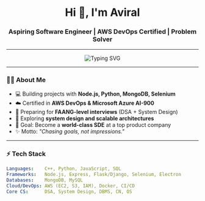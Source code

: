 <h1 align="center">Hi 👋, I'm Aviral</h1>
<h3 align="center">Aspiring Software Engineer | AWS DevOps Certified | Problem Solver</h3>

---

<p align="center">
  <img src="https://readme-typing-svg.demolab.com?font=Fira+Code&pause=1000&color=36BCF7&center=true&vCenter=true&width=700&lines=Software+Engineer+in+the+making;Problem+Solver+⚡;Cloud+%26+DevOps+Enthusiast;Always+learning+new+things+🚀" alt="Typing SVG" />
</p>

---

### 👨‍💻 About Me  
- 💻 Building projects with **Node.js, Python, MongoDB, Selenium**  
- ☁️ Certified in **AWS DevOps & Microsoft Azure AI-900**  
- 🚀 Preparing for **FAANG-level interviews** (DSA + System Design)  
- 🌱 Exploring **system design and scalable architectures**  
- 🎯 Goal: Become a **world-class SDE** at a top product company  
- ✨ Motto: *"Chasing goals, not impressions."*  

---

### ⚡ Tech Stack  

```yaml
Languages:    C++, Python, JavaScript, SQL  
Frameworks:   Node.js, Express, Flask/Django, Selenium, Electron  
Databases:    MongoDB, MySQL  
Cloud/DevOps: AWS (EC2, S3, IAM), Docker, CI/CD  
Core CS:      DSA, System Design, DBMS, CN, OS  
